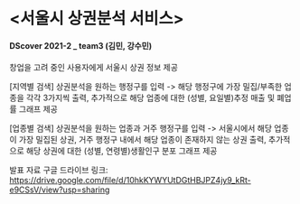 # <서울시 상권분석 서비스>
#### DScover 2021-2 _ team3 (김민, 강수민)
창업을 고려 중인 사용자에게 서울시 상권 정보 제공

[지역별 검색] 상권분석을 원하는 행정구를 입력 -> 해당 행정구에 가장 밀집/부족한 업종을 각각 3가지씩 출력, 추가적으로 해당 업종에 대한 (성별, 요일별)추정 매출 및 폐업률 그래프 제공 

[업종별 검색] 상권분석을 원하는 업종과 거주 행정구를 입력 -> 서울시에서 해당 업종이 가장 밀집된 상권, 거주 행정구 내에서 해당 업종이 존재하지 않는 상권 출력, 추가적으로 해당 상권에 대한 (성별, 연령별)생활인구 분포 그래프 제공

발표 자료 구글 드라이브 링크: https://drive.google.com/file/d/10hkKYWYUtDGtHBJPZ4jy9_kRt-e9CSsV/view?usp=sharing 
